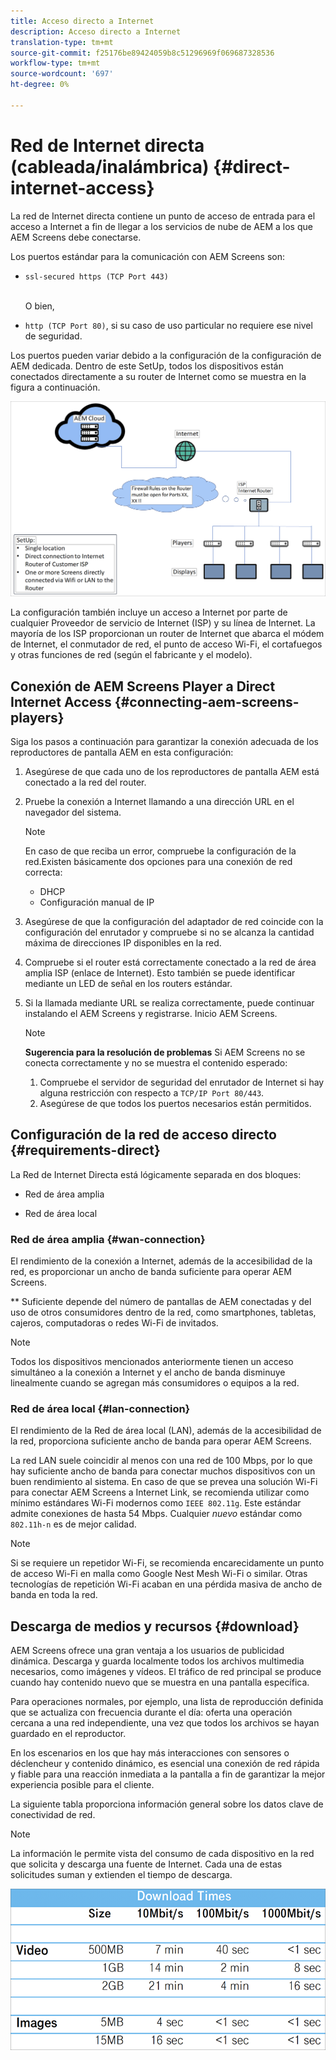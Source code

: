 ```yaml
---
title: Acceso directo a Internet
description: Acceso directo a Internet
translation-type: tm+mt
source-git-commit: f25176be89424059b8c51296969f069687328536
workflow-type: tm+mt
source-wordcount: '697'
ht-degree: 0%

---
```



# Red de Internet directa (cableada/inalámbrica) {#direct-internet-access}

La red de Internet directa contiene un punto de acceso de entrada para el acceso a Internet a fin de llegar a los servicios de nube de AEM a los que AEM Screens debe conectarse.

Los puertos estándar para la comunicación con AEM Screens son:
* `ssl-secured https (TCP Port 443)`

   <br>O bien,</br>

* `http (TCP Port 80)`, si su caso de uso particular no requiere ese nivel de seguridad.

Los puertos pueden variar debido a la configuración de la configuración de AEM dedicada. Dentro de este SetUp, todos los dispositivos están conectados directamente a su router de Internet como se muestra en la figura a continuación.

![](/help/assets/direct-access-2.png)

La configuración también incluye un acceso a Internet por parte de cualquier Proveedor de servicio de Internet (ISP) y su línea de Internet. La mayoría de los ISP proporcionan un router de Internet que abarca el módem de Internet, el conmutador de red, el punto de acceso Wi-Fi, el cortafuegos y otras funciones de red (según el fabricante y el modelo).

## Conexión de AEM Screens Player a Direct Internet Access {#connecting-aem-screens-players}

Siga los pasos a continuación para garantizar la conexión adecuada de los reproductores de pantalla AEM en esta configuración:

1. Asegúrese de que cada uno de los reproductores de pantalla AEM está conectado a la red del router.
1. Pruebe la conexión a Internet llamando a una dirección URL en el navegador del sistema.

   >[!NOTE]
   >En caso de que reciba un error, compruebe la configuración de la red.Existen básicamente dos opciones para una conexión de red correcta:
   >* DHCP
   >* Configuración manual de IP


1. Asegúrese de que la configuración del adaptador de red coincide con la configuración del enrutador y compruebe si no se alcanza la cantidad máxima de direcciones IP disponibles en la red.

1. Compruebe si el router está correctamente conectado a la red de área amplia ISP (enlace de Internet). Esto también se puede identificar mediante un LED de señal en los routers estándar.
1. Si la llamada mediante URL se realiza correctamente, puede continuar instalando el AEM Screens y registrarse. Inicio AEM Screens.

   >[!NOTE]
   >**Sugerencia para la resolución de problemas**
   >Si AEM Screens no se conecta correctamente y no se muestra el contenido esperado:
   >
   >1. Compruebe el servidor de seguridad del enrutador de Internet si hay alguna restricción con respecto a `TCP/IP Port 80/443`.
   >1. Asegúrese de que todos los puertos necesarios están permitidos.


## Configuración de la red de acceso directo {#requirements-direct}

La Red de Internet Directa está lógicamente separada en dos bloques:

* Red de área amplia

* Red de área local

### Red de área amplia {#wan-connection}

El rendimiento de la conexión a Internet, además de la accesibilidad de la red, es proporcionar un ancho de banda suficiente para operar AEM Screens.

** Suficiente depende del número de pantallas de AEM conectadas y del uso de otros consumidores dentro de la red, como smartphones, tabletas, cajeros, computadoras o redes Wi-Fi de invitados.

>[!NOTE]
>
>Todos los dispositivos mencionados anteriormente tienen un acceso simultáneo a la conexión a Internet y el ancho de banda disminuye linealmente cuando se agregan más consumidores o equipos a la red.

### Red de área local {#lan-connection}

El rendimiento de la Red de área local (LAN), además de la accesibilidad de la red, proporciona suficiente ancho de banda para operar AEM Screens.

La red LAN suele coincidir al menos con una red de 100 Mbps, por lo que hay suficiente ancho de banda para conectar muchos dispositivos con un buen rendimiento al sistema.
En caso de que se prevea una solución Wi-Fi para conectar AEM Screens a Internet Link, se recomienda utilizar como mínimo estándares Wi-Fi modernos como `IEEE 802.11g`. Este estándar admite conexiones de hasta 54 Mbps. Cualquier *nuevo* estándar como `802.11h-n` es de mejor calidad.

>[!NOTE]
>
>Si se requiere un repetidor Wi-Fi, se recomienda encarecidamente un punto de acceso Wi-Fi en malla como Google Nest Mesh Wi-Fi o similar. Otras tecnologías de repetición Wi-Fi acaban en una pérdida masiva de ancho de banda en toda la red.

## Descarga de medios y recursos {#download}

AEM Screens ofrece una gran ventaja a los usuarios de publicidad dinámica. Descarga y guarda localmente todos los archivos multimedia necesarios, como imágenes y vídeos. El tráfico de red principal se produce cuando hay contenido nuevo que se muestra en una pantalla específica.

Para operaciones normales, por ejemplo, una lista de reproducción definida que se actualiza con frecuencia durante el día: oferta una operación cercana a una red independiente, una vez que todos los archivos se hayan guardado en el reproductor.

En los escenarios en los que hay más interacciones con sensores o déclencheur y contenido dinámico, es esencial una conexión de red rápida y fiable para una reacción inmediata a la pantalla a fin de garantizar la mejor experiencia posible para el cliente.

La siguiente tabla proporciona información general sobre los datos clave de conectividad de red.

>[!NOTE]
>
>La información le permite vista del consumo de cada dispositivo en la red que solicita y descarga una fuente de Internet. Cada una de estas solicitudes suman y extienden el tiempo de descarga.

![](/help/assets/download-times-direct.png)

